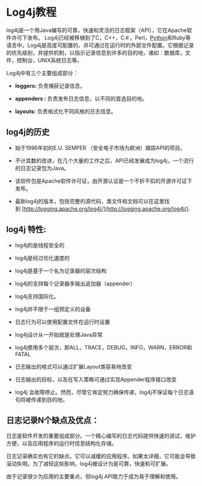 # Log4j教程

log4j是一个用Java编写的可靠，快速和灵活的日志框架（API），它在Apache软件许可下发布。 Log4j已经被移植到了C，C++，C＃，Perl，[Python](http://www.yiibai.com/python/)和Ruby等语言中。Log4j是高度可配置的，并可通过在运行时的外部文件配置。它根据记录的优先级别，并提供机制，以指示记录信息到许多的目的地，诸如：数据库，文件，控制台，UNIX系统日志等。

Log4j中有三个主要组成部分：

*   **loggers:** 负责捕获记录信息。

*   **appenders :** 负责发布日志信息，以不同的首选目的地。

*   **layouts:** 负责格式化不同风格的日志信息。

## log4j的历史

*   始于1996年初的E.U. SEMPER （安全电子市场为欧洲）跟踪API的项目。

*   不计其数的改进，在几个大量的工作之后，API已经发展成为log4j，一个流行的日志记录包为Java。

*   该软件包是Apache软件许可证，由开源认证是一个不折不扣的开源许可证下发布。

*   最新log4j的版本，包括完整的源代码，类文件和文档可以在这里找到 [http://logging.apache.org/log4j/](http://logging.apache.org/log4j/).

## log4j 特性:

*   log4j的是线程安全的

*   log4j是经过优化速度的

*   log4j是基于一个名为记录器的层次结构

*   log4j的支持每个记录器多输出追加器（appender）

*   log4j支持国际化。

*   log4j并不限于一组预定义的设备

*   日志行为可以使用配置文件在运行时设置

*   log4j设计从一开始就是处理Java异常

*   log4j使用多个层次，即ALL，TRACE，DEBUG，INFO，WARN，ERROR和FATAL

*   日志输出的格式可以通过扩展Layout类容易地改变

*   日志输出的目标，以及在写入策略可通过实现Appender程序接口改变

*   log4j 会故障停止。然而，尽管它肯定努力确保传递，log4j不保证每个日志语句将被传递到目的地。

## 日志记录N个缺点及优点：

日志是软件开发的重要组成部分。一个精心编写的日志代码提供快速的调试，维护方便，以及应用程序的运行时信息结构化存储。

日志记录确实也有它的缺点。它可以减缓的应用程序。如果太详细，它可能会导致滚动失明。为了减轻这些影响，log4j被设计为是可靠，快速和可扩展。

由于记录很少为应用的主要重点，但log4j API致力于成为易于理解和使用。

